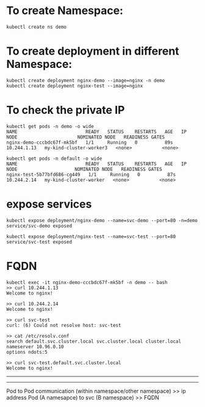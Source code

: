 # To create Namespace:
```
kubectl create ns demo
```
# To create deployment in different Namespace:
```
kubectl create deployment nginx-demo --image=nginx -n demo
kubectl create deployment nginx-test --image=nginx        
```
# To check the private IP
```
kubectl get pods -n demo -o wide
NAME                         READY   STATUS    RESTARTS   AGE   IP            NODE                      NOMINATED NODE   READINESS GATES
nginx-demo-cccbdc67f-mk5bf   1/1     Running   0          89s   10.244.1.13   my-kind-cluster-worker3   <none>           <none>
```
```
kubectl get pods -n default -o wide
NAME                         READY   STATUS    RESTARTS   AGE   IP            NODE                     NOMINATED NODE   READINESS GATES
nginx-test-5b77bfd686-cg449   1/1     Running   0          87s   10.244.2.14   my-kind-cluster-worker   <none>           <none>
```
# expose services
```
kubectl expose deployment/nginx-demo --name=svc-demo --port=80 -n=demo
service/svc-demo exposed
```
```
kubectl expose deployment/nginx-test --name=svc-test --port=80
service/svc-test exposed
```
# FQDN
```
kubectl exec -it nginx-demo-cccbdc67f-mk5bf -n demo -- bash
>> curl 10.244.1.13
Welcome to nginx!
```
```
>> curl 10.244.2.14
Welcome to nginx!
```
```
>> curl svc-test
curl: (6) Could not resolve host: svc-test
```
```
>> cat /etc/resolv.conf
search default.svc.cluster.local svc.cluster.local cluster.local
nameserver 10.96.0.10
options ndots:5
```
```
>> curl svc-test.default.svc.cluster.local
Welcome to nginx!
```
---------------------------------------------------------------------
---------------------------------------------------------------------
Pod to Pod communication (within namespace/other namespace) >> ip address
Pod (A namesapce) to svc (B namespace) >> FQDN
